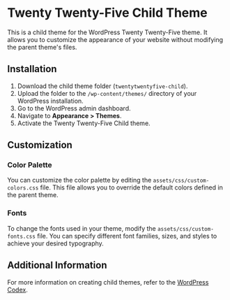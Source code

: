 # Twenty Twenty-Five Child Theme

This is a child theme for the WordPress Twenty Twenty-Five theme. It allows you to customize the appearance of your website without modifying the parent theme's files.

## Installation

1. Download the child theme folder (`twentytwentyfive-child`).
2. Upload the folder to the `/wp-content/themes/` directory of your WordPress installation.
3. Go to the WordPress admin dashboard.
4. Navigate to **Appearance > Themes**.
5. Activate the Twenty Twenty-Five Child theme.

## Customization

### Color Palette

You can customize the color palette by editing the `assets/css/custom-colors.css` file. This file allows you to override the default colors defined in the parent theme.

### Fonts

To change the fonts used in your theme, modify the `assets/css/custom-fonts.css` file. You can specify different font families, sizes, and styles to achieve your desired typography.

## Additional Information

For more information on creating child themes, refer to the [WordPress Codex](https://codex.wordpress.org/Child_Themes).